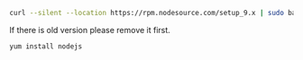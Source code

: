 ```bash
curl --silent --location https://rpm.nodesource.com/setup_9.x | sudo bash -
```
If there is old version please remove it first.

```bash
yum install nodejs
```


